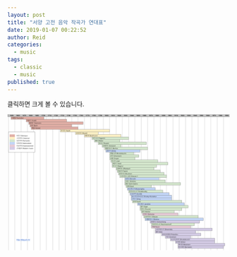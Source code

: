 ```yaml
---
layout: post
title: "서양 고전 음악 작곡가 연대표"
date: 2019-01-07 00:22:52
author: Reid
categories:
  - music
tags:
  - classic
  - music
published: true
---
```

클릭하면 크게 볼 수 있습니다.

[![](/assets/classic-musicians.png)](/assets/classic-musicians.png)
